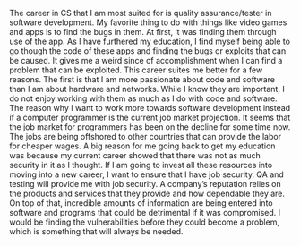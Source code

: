 The career in CS that I am most suited for is quality assurance/tester in software development. My favorite 
thing to do with things like video games and apps is to find the bugs in them. At first, it was finding them 
through use of the app. As I have furthered my education, I find myself being able to go though the code of these 
apps and finding the bugs or exploits that can be caused. It gives me a weird since of accomplishment when I can 
find a problem that can be exploited. 
    This career suites me better for a few reasons. The first is that I am more passionate about code and software 
than I am about hardware and networks. While I know they are important, I do not enjoy working with them as much as 
I do with code and software. The reason why I want to work more towards software development instead if a computer 
programmer is the current job market projection. It seems that the job market for programmers has been on the decline 
for some time now. The jobs are being offshored to other countries that can provide the labor for cheaper wages. A 
big reason for me going back to get my education was because my current career showed that there was not as much 
security in it as I thought. If I am going to invest all these resources into moving into a new career, I want to 
ensure that I have job security.
    QA and testing will provide me with job security. A company’s reputation relies on the products and services that 
they provide and how dependable they are. On top of that, incredible amounts of information are being entered into 
software and programs that could be detrimental if it was compromised. I would be finding the vulnerabilities before 
they could become a problem, which is something that will always be needed.
